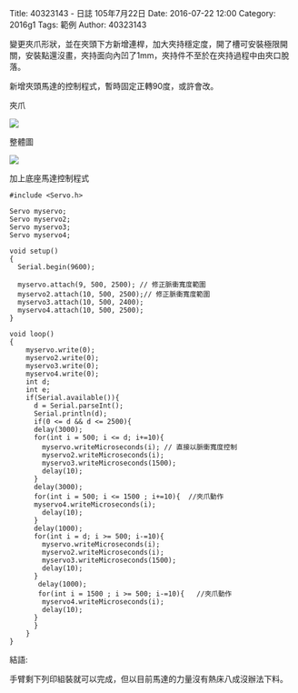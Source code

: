 Title: 40323143 -  日誌  105年7月22日
Date: 2016-07-22 12:00
Category: 2016g1
Tags: 範例
Author: 40323143


<!-- PELICAN_END_SUMMARY -->


變更夾爪形狀，並在夾頭下方新增連桿，加大夾持穩定度，開了槽可安裝極限開關，安裝點還沒畫，夾持面向內凹了1mm，夾持件不至於在夾持過程中由夾口脫落。

新增夾頭馬達的控制程式，暫時固定正轉90度，或許會改。


夾爪

<img src="http://i.imgur.com/1WgrXCm.png">

整體圖

<img src="http://i.imgur.com/E5e6i5z.png">


加上底座馬達控制程式

    #include <Servo.h> 
    
    Servo myservo;
    Servo myservo2;
    Servo myservo3;
    Servo myservo4;
    
    void setup() 
    { 
      Serial.begin(9600);
      
      myservo.attach(9, 500, 2500); // 修正脈衝寬度範圍
      myservo2.attach(10, 500, 2500);// 修正脈衝寬度範圍
      myservo3.attach(10, 500, 2400);
      myservo4.attach(10, 500, 2500);
    } 
    
    void loop() 
    { 
        myservo.write(0);
        myservo2.write(0); 
        myservo3.write(0);
        myservo4.write(0); 
        int d;
        int e;
        if(Serial.available()){
          d = Serial.parseInt();
          Serial.println(d);  
          if(0 <= d && d <= 2500){
          delay(3000);
          for(int i = 500; i <= d; i+=10){
            myservo.writeMicroseconds(i); // 直接以脈衝寬度控制
            myservo2.writeMicroseconds(i);
            myservo3.writeMicroseconds(1500);
            delay(10);
          }
          delay(3000);
          for(int i = 500; i <= 1500 ; i+=10){  //夾爪動作
          myservo4.writeMicroseconds(i);
            delay(10);
          }
          delay(1000);
          for(int i = d; i >= 500; i-=10){
            myservo.writeMicroseconds(i);
            myservo2.writeMicroseconds(i);
            myservo3.writeMicroseconds(1500);
            delay(10);
          }
           delay(1000);
           for(int i = 1500 ; i >= 500; i-=10){   //夾爪動作
            myservo4.writeMicroseconds(i);
            delay(10);
          }
          }
        }
    }
    
結語:

手臂剩下列印組裝就可以完成，但以目前馬達的力量沒有熱床八成沒辦法下料。






